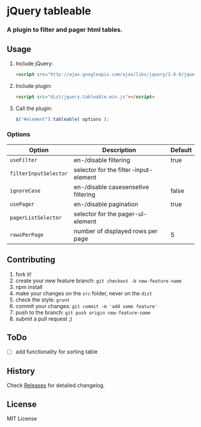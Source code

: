 # jQuery tableable

### A plugin to filter and pager html tables.

## Usage

1. Include jQuery:

    ```html
    <script src="http://ajax.googleapis.com/ajax/libs/jquery/2.0.0/jquery.min.js"></script>
    ```

2. Include plugin:

    ```html
    <script src="dist/jquery.tableable.min.js"></script>
    ```

3. Call the plugin:

    ```javascript
    $("#element").tableable( options );
    ```

### Options

| Option | Description | Default |
| ------------- | ----------- | ----------- |
| `useFilter` | en-/disable filtering | true |
| `filterInputSelector` | selector for the filter-input-element |  |
| `ignoreCase` | en-/disable casesensetive filtering | false |
| `usePager` | en-/disable pagination | true |
| `pagerListSelector` | selector for the pager-ul-element |  |
| `rowsPerPage` | number of displayed rows per page | 5 |

## Contributing

1. fork it!
2. create your new feature branch: `git checkout -b new-feature-name`
3. npm install
4. make your changes on the `src` folder, never on the `dist`
5. check the style: `grunt`
6. commit your changes: `git commit -m 'add some feature'`
7. push to the branch: `git push origin new-feature-name`
8. submit a pull request ;)

## ToDo

- [ ] add functionality for sorting table

## History

Check [Releases](https://github.com/manuelpiesold/tableable/releases) for detailed changelog.

## License

MIT License

